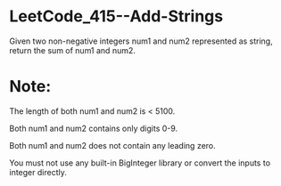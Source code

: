 # LeetCode_415--Add-Strings

Given two non-negative integers num1 and num2 represented as string, return the sum of num1 and num2.

# Note:

The length of both num1 and num2 is < 5100.

Both num1 and num2 contains only digits 0-9.

Both num1 and num2 does not contain any leading zero.

You must not use any built-in BigInteger library or convert the inputs to integer directly.
